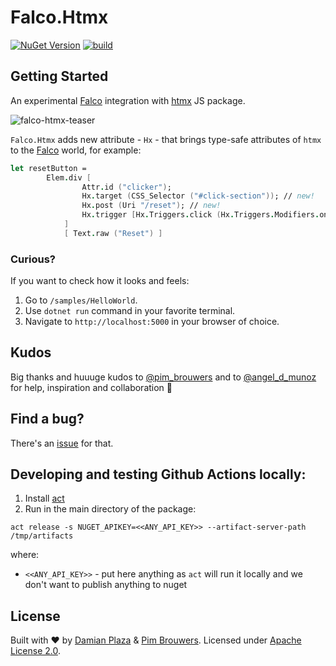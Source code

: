 # Falco.Htmx

[![NuGet Version](https://img.shields.io/nuget/v/Falco.Htmx.svg)](https://www.nuget.org/packages/Falco.Htmx)
[![build](https://github.com/dpraimeyuu/Falco.Htmx/actions/workflows/build.yml/badge.svg)](https://github.com/dpraimeyuu/Falco.Htmx/actions/workflows/build.yml)

<!--
## Key Features

> TODO

## Design Goals

> TODO

## Learn

> TODO
-->

## Getting Started

An experimental [Falco](https://github.com/pimbrouwers/Falco) integration with [htmx](https://htmx.org) JS package.

![falco-htmx-teaser](https://user-images.githubusercontent.com/6437191/192160689-6fc059d2-55a6-4d75-b8e3-7c78de3c2a91.gif)

`Falco.Htmx` adds new attribute - `Hx` - that brings type-safe attributes of `htmx` to the [Falco](https://github.com/pimbrouwers/Falco) world, for example:

```fsharp
let resetButton =
        Elem.div [
                Attr.id ("clicker");
                Hx.target (CSS_Selector ("#click-section")); // new!
                Hx.post (Uri "/reset"); // new!
                Hx.trigger [Hx.Triggers.click (Hx.Triggers.Modifiers.once)] // new!
            ]
            [ Text.raw ("Reset") ]
```

### Curious?

If you want to check how it looks and feels:
1. Go to `/samples/HelloWorld`.
2. Use `dotnet run` command in your favorite terminal.
3. Navigate to `http://localhost:5000` in your browser of choice.

## Kudos

Big thanks and huuuge kudos to [@pim_brouwers](https://twitter.com/pim_brouwers) and to [@angel_d_munoz](https://twitter.com/angel_d_munoz) for help, inspiration and collaboration 🚀

## Find a bug?

There's an [issue](https://github.com/dpraimeyuu/Falco.Htmx/issues) for that.

## Developing and testing Github Actions locally:
1. Install [act](https://github.com/nektos/act)
2. Run in the main directory of the package:
```shell
act release -s NUGET_APIKEY=<<ANY_API_KEY>> --artifact-server-path /tmp/artifacts
```
where:
* `<<ANY_API_KEY>>` - put here anything as `act` will run it locally and we don't want to publish anything to nuget

## License

Built with ♥ by [Damian Plaza](https://github.com/dpraimeyuu) & [Pim Brouwers](https://github.com/pimbrouwers). Licensed under [Apache License 2.0](https://github.com/dpraimeyuu/Falco.Htmx/blob/master/LICENSE).
